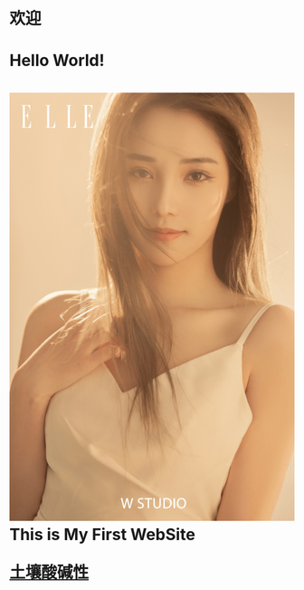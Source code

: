 # 欢迎



<h1>Hello World!<h1/>
<img src="imgs/img1.jpg"/><br/>
This is My First WebSite



[土壤酸碱性](土壤酸碱性.md)